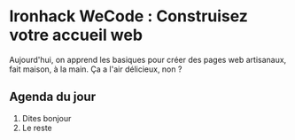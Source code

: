 # Ironhack WeCode : Construisez votre accueil web

Aujourd'hui, on apprend les basiques pour créer des pages web artisanaux,
fait maison, à la main.
Ça a l'air délicieux, non ?

## Agenda du jour

1. Dites bonjour
2. Le reste
